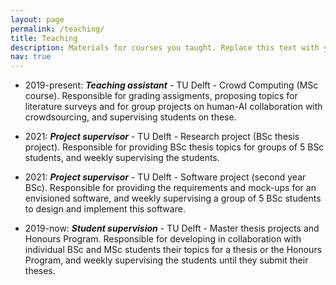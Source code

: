 ```yaml
---
layout: page
permalink: /teaching/
title: Teaching
description: Materials for courses you taught. Replace this text with your description.
nav: true
---
```


- 2019-present: ***Teaching assistant*** - TU Delft - Crowd Computing (MSc course). Responsible for grading assigments, proposing topics for literature surveys and for group projects on human-AI collaboration with crowdsourcing, and supervising students on these.

- 2021: ***Project supervisor*** - TU Delft - Research project (BSc thesis project). Responsible for providing BSc thesis topics for groups of 5 BSc students, and weekly supervising the students.

- 2021: ***Project supervisor*** - TU Delft - Software project (second year BSc). Responsible for providing the requirements and mock-ups for an envisioned software, and weekly supervising a group of 5 BSc students to design and implement this software.

- 2019-now: ***Student supervision*** - TU Delft - Master thesis projects and Honours Program. Responsible for developing in collaboration with individual BSc and MSc students their topics for a thesis or the Honours Program, and weekly supervising the students until they submit their theses.
